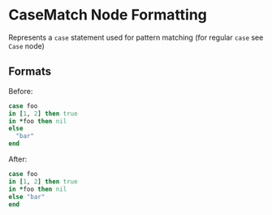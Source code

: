 <!-- BEGIN_AUTOGENERATED -->
# CaseMatch Node Formatting

Represents a `case` statement used for pattern matching (for regular `case` see `Case` node)
<!-- END_AUTOGENERATED -->

## Formats

Before:

```ruby
case foo
in [1, 2] then true
in *foo then nil
else
  "bar"
end
```

After:

```ruby
case foo
in [1, 2] then true
in *foo then nil
else "bar"
end
```
